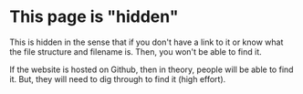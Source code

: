 <h1> This page is "hidden" </h1>

This is hidden in the sense that if you don't have a link to it or know what the 
file structure and filename is. Then, you won't be able to find it. 

If the website is hosted on Github, then in theory, people will be able to find it. 
But, they will need to dig through to find it (high effort).  


